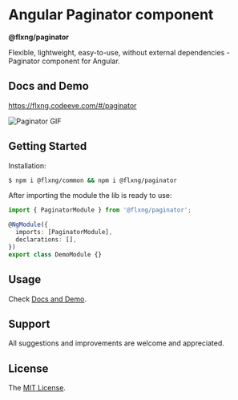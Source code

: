 
# Angular Paginator component
**@flxng/paginator**

Flexible, lightweight, easy-to-use, without external dependencies - Paginator component for Angular.


## Docs and Demo
https://flxng.codeeve.com/#/paginator

![Paginator GIF](https://media.giphy.com/media/8jCJEneitTLcl7UKiv/giphy.gif)


## Getting Started
Installation:
```bash
$ npm i @flxng/common && npm i @flxng/paginator
```

After importing the module the lib is ready to use:
```typescript
import { PaginatorModule } from '@flxng/paginator';

@NgModule({
  imports: [PaginatorModule],
  declarations: [],
})
export class DemoModule {}
```

## Usage
Check [Docs and Demo](https://flxng.codeeve.com/#/paginator).


## Support
All suggestions and improvements are welcome and appreciated.


## License
The [MIT License](https://github.com/seidme/flxng/blob/master/LICENSE).
